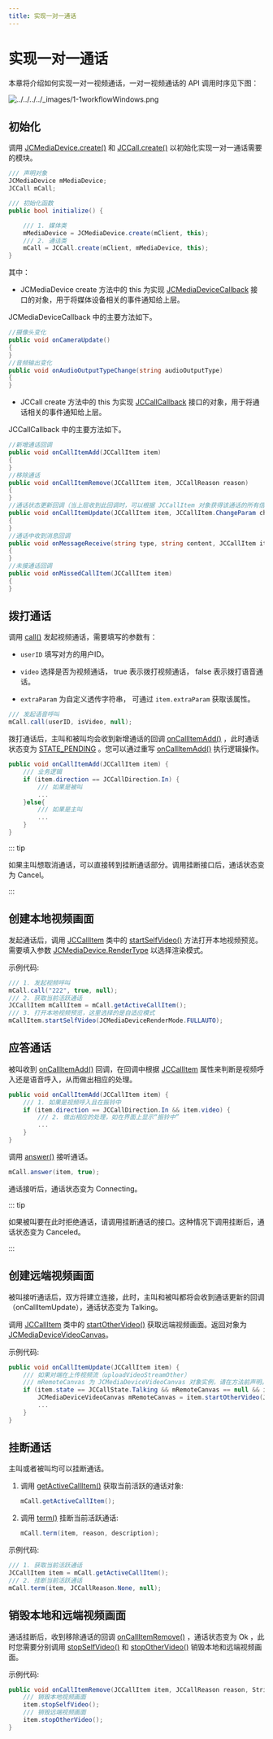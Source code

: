 ```yaml
---
title: 实现一对一通话
---
```

# 实现一对一通话

本章将介绍如何实现一对一视频通话，一对一视频通话的 API 调用时序见下图：

![../../../../\_images/1-1workflowWindows.png](../../../../_images/1-1workflowWindows.png)

## 初始化

调用
[JCMediaDevice.create()](/portal/reference/V2.1/windows/html/cb59bc27-6528-9dbf-c996-de857096f847.htm)
和
[JCCall.create()](/portal/reference/V2.1/windows/html/eef10110-a3f7-b505-26fa-4b9ec1e2b998.htm)
以初始化实现一对一通话需要的模块。

``````csharp
/// 声明对象
JCMediaDevice mMediaDevice;
JCCall mCall;

/// 初始化函数
public bool initialize() {

    /// 1. 媒体类
    mMediaDevice = JCMediaDevice.create(mClient, this);
    /// 2. 通话类
    mCall = JCCall.create(mClient, mMediaDevice, this);
}
``````

其中：

- JCMediaDevice create 方法中的 this 为实现
    [JCMediaDeviceCallback](/portal/reference/V2.1/windows/html/3a00aa12-4e18-cf90-4610-b2c9c63b7a7b.htm)
    接口的对象，用于将媒体设备相关的事件通知给上层。

JCMediaDeviceCallback 中的主要方法如下。

``````csharp
//摄像头变化
public void onCameraUpdate()
{
}
//音频输出变化
public void onAudioOutputTypeChange(string audioOutputType)
{
}
``````

- JCCall create 方法中的 this 为实现
    [JCCallCallback](/portal/reference/V2.1/windows/html/25bca4ea-ad43-2cbb-42a8-b4e626739711.htm)
    接口的对象，用于将通话相关的事件通知给上层。

JCCallCallback 中的主要方法如下。

``````csharp
//新增通话回调
public void onCallItemAdd(JCCallItem item)
{
}
//移除通话
public void onCallItemRemove(JCCallItem item, JCCallReason reason)
{
}
//通话状态更新回调（当上层收到此回调时，可以根据 JCCallItem 对象获得该通话的所有信息及状态，从而更新该通话相关UI）
public void onCallItemUpdate(JCCallItem item, JCCallItem.ChangeParam changeParam)
{
}
//通话中收到消息回调
public void onMessageReceive(string type, string content, JCCallItem item)
{
}
//未接通话回调
public void onMissedCallItem(JCCallItem item)
{
}
``````

## 拨打通话

调用
[call()](/portal/reference/V2.1/windows/html/613adf03-d597-8221-86d5-0056c1b4d2a0.htm)
发起视频通话，需要填写的参数有：

- `userID` 填写对方的用户ID。

- `video` 选择是否为视频通话， true 表示拨打视频通话， false 表示拨打语音通话。

- `extraParam` 为自定义透传字符串， 可通过 `item.extraParam` 获取该属性。

``````csharp
/// 发起语音呼叫
mCall.call(userID, isVideo, null);
``````

拨打通话后，主叫和被叫均会收到新增通话的回调
[onCallItemAdd()](/portal/reference/V2.1/windows/html/5e605b62-c8dc-4dde-2480-8fdcbbfc2f48.htm)
，此时通话状态变为
[STATE\_PENDING](/portal/reference/V2.1/windows/html/2134e734-614d-4a19-f411-5fe1a81d3ccd.htm)
。您可以通过重写
[onCallItemAdd()](/portal/reference/V2.1/windows/html/5e605b62-c8dc-4dde-2480-8fdcbbfc2f48.htm)
执行逻辑操作。

``````csharp
public void onCallItemAdd(JCCallItem item) {
    /// 业务逻辑
    if (item.direction == JCCallDirection.In) {
        /// 如果是被叫
        ...
    }else{
        /// 如果是主叫
        ...
    }
}
``````

::: tip

如果主叫想取消通话，可以直接转到挂断通话部分。调用挂断接口后，通话状态变为 Cancel。

:::

## 创建本地视频画面

发起通话后，调用
[JCCallItem](/portal/reference/V2.1/windows/html/0267696e-79ee-8d46-c086-3c071a2b2b3a.htm)
类中的
[startSelfVideo()](/portal/reference/V2.1/windows/html/d399b6b1-b822-b6aa-de75-f35d6815e93b.htm)
方法打开本地视频预览。需要填入参数
[JCMediaDevice.RenderType](/portal/reference/V2.1/windows/html/44604552-33eb-5a81-6b10-6c512d127a4b.htm)
以选择渲染模式。

示例代码:

``````csharp
/// 1. 发起视频呼叫
mCall.call("222", true, null);
/// 2. 获取当前活跃通话
JCCallItem mCallItem = mCall.getActiveCallItem();
/// 3. 打开本地视频预览，这里选择的是自适应模式
mCallItem.startSelfVideo(JCMediaDeviceRenderMode.FULLAUTO);
``````

## 应答通话

被叫收到
[onCallItemAdd()](/portal/reference/V2.1/windows/html/5e605b62-c8dc-4dde-2480-8fdcbbfc2f48.htm)
回调，在回调中根据
[JCCallItem](/portal/reference/V2.1/windows/html/0267696e-79ee-8d46-c086-3c071a2b2b3a.htm)
属性来判断是视频呼入还是语音呼入，从而做出相应的处理。

``````csharp
public void onCallItemAdd(JCCallItem item) {
    /// 1. 如果是视频呼入且在振铃中
    if (item.direction == JCCallDirection.In && item.video) {
        /// 2. 做出相应的处理，如在界面上显示“振铃中”
        ...
    }
}
``````

调用
[answer()](/portal/reference/V2.1/windows/html/7211e914-c311-4457-4b0e-bc4ef46c7733.htm)
接听通话。

``````csharp
mCall.answer(item, true);
``````

通话接听后，通话状态变为 Connecting。

::: tip

如果被叫要在此时拒绝通话，请调用挂断通话的接口。这种情况下调用挂断后，通话状态变为 Canceled。

:::

## 创建远端视频画面

被叫接听通话后，双方将建立连接，此时，主叫和被叫都将会收到通话更新的回调（onCallItemUpdate），通话状态变为 Talking。

调用
[JCCallItem](/portal/reference/V2.1/windows/html/0267696e-79ee-8d46-c086-3c071a2b2b3a.htm)
类中的
[startOtherVideo()](/portal/reference/V2.1/windows/html/a4bdbd97-6a97-002f-9c9e-6e4774e4e708.htm)
获取远端视频画面。返回对象为
[JCMediaDeviceVideoCanvas](/portal/reference/V2.1/windows/html/6a5b853c-d890-c30e-d236-5728d789ace1.htm)。

示例代码:

``````csharp
public void onCallItemUpdate(JCCallItem item) {
    /// 如果对端在上传视频流（uploadVideoStreamOther）
    /// mRemoteCanvas 为 JCMediaDeviceVideoCanvas 对象实例，请在方法前声明。
    if (item.state == JCCallState.Talking && mRemoteCanvas == null && item.getUploadVideoStreamOther()) {
        JCMediaDeviceVideoCanvas mRemoteCanvas = item.startOtherVideo(JCMediaDeviceRenderMode.FULLCONTENT);
        ...
    }
}
``````

## 挂断通话

主叫或者被叫均可以挂断通话。

1. 调用
    [getActiveCallItem()](/portal/reference/V2.1/windows/html/6df31ff9-272f-c7cc-1da6-2755c5aad5e0.htm)
    获取当前活跃的通话对象:

    ``````csharp
    mCall.getActiveCallItem();
    ``````

2. 调用
    [term()](/portal/reference/V2.1/windows/html/70758778-1450-172d-8684-3dd2818f2a84.htm)
    挂断当前活跃通话:

    ``````csharp
    mCall.term(item, reason, description);
    ``````

示例代码:

``````csharp
/// 1. 获取当前活跃通话
JCCallItem item = mCall.getActiveCallItem();
/// 2. 挂断当前活跃通话
mCall.term(item, JCCallReason.None, null);
``````

## 销毁本地和远端视频画面

通话挂断后，收到移除通话的回调
[onCallItemRemove()](/portal/reference/V2.1/windows/html/c6de8b41-37d7-a303-7761-0a3bc1caf18b.htm)
，通话状态变为 Ok ，此时您需要分别调用
[stopSelfVideo()](/portal/reference/V2.1/windows/html/d51a3870-b54f-5149-3b9a-a1d017721d00.htm)
和
[stopOtherVideo()](/portal/reference/V2.1/windows/html/4cc26d8d-a4d4-1b2c-8917-b5ed4e048a28.htm)
销毁本地和远端视频画面。

示例代码:

``````csharp
public void onCallItemRemove(JCCallItem item, JCCallReason reason, String description) {
    /// 销毁本地视频画面
    item.stopSelfVideo();
    /// 销毁远端视频画面
    item.stopOtherVideo();
}
``````
